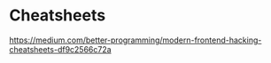 # Cheatsheets
https://medium.com/better-programming/modern-frontend-hacking-cheatsheets-df9c2566c72a
